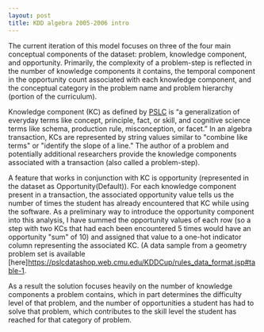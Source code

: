 ```yaml
---
layout: post
title: KDD algebra 2005-2006 intro
---
```


The current iteration of this model focuses on three of the four main conceptual components of the dataset: problem, knowledge component, and opportunity. Primarily, the complexity of a problem-step is reflected in the number of knowledge components it contains, the temporal component in the opportunity count associated with each knowledge component, and the conceptual category in the problem name and problem hierarchy (portion of the curriculum).

Knowledge component (KC) as defined by [PSLC](https://pslcdatashop.web.cmu.edu/KDDCup/rules_data_format.jsp) is “a generalization of everyday terms like concept, principle, fact, or skill, and cognitive science terms like schema, production rule, misconception, or facet.” In an algebra transaction, KCs are represented by string values similar to "combine like terms" or "identify the slope of a line." The author of a problem and potentially additional researchers provide the knowledge components associated with a transaction (also called a problem-step).

A feature that works in conjunction with KC is opportunity (represented in the dataset as Opportunity(Default)). For each knowledge component present in a transaction, the associated opportunity value tells us the number of times the student has already encountered that KC while using the software. As a preliminary way to introduce the opportunity component into this analysis, I have summed the opportunity values of each row (so a step with two KCs that had each been encountered 5 times would have an opportunity "sum" of 10) and assigned that value to a one-hot indicator column representing the associated KC. (A data sample from a geometry problem set is available [here]https://pslcdatashop.web.cmu.edu/KDDCup/rules_data_format.jsp#table-1.

As a result the solution focuses heavily on the number of knowledge components a problem contains, which in part determines the difficulty level of that problem, and the number of opportunities a student has had to solve that problem, which contributes to the skill level the student has reached for that category of problem. 
